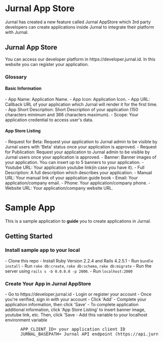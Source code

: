 # Jurnal App Store
Jurnal has created a new feature called Jurnal AppStore which 3rd party developers can create applications inside Jurnal to integrate their platform with Jurnal.

<h2>Jurnal App Store</h2>
You can access our developer platform in https://developer.jurnal.id. In this website you can register your application.
<h3>Glossary</h3>
<h4>Basic Information</h4>
  - App Name: Application Name.
  - App Icon: Application Icon.
  - App URL: Callback URL of your application which Jurnal will render it for the first time.
  - App Short Description: Short Description of your application (150 characters minimum and 366 characters maximum).
  - Scope: Your application credential to access user's data.
<h4>App Store Listing</h4>
  - Request for Beta: Request your application to Jurnal admin to be visible by Jurnal users with 'Beta' status once your application is approved.   
  - Request for Publication: Request your application to Jurnal admin to be visible by Jurnal users once your application is approved.
  - Banner: Banner images of your application. You can insert up to 5 banners to your application.
  - Youtube URL: Your application youtube link(in case you have it).
  - Full Description: A full description which describes your application.
  - Manual URL: Your manual link of your application guide book
  - Email: Your application/company email.
  - Phone: Your application/company phone.
  - Website URL: Your application/company website URL.

# Sample App
This is a sample application to <strong>guide</strong> you to create applications in Jurnal. 

<h2>Getting Started</h2>

<h3>Install sample app to your local</h3>
  - Clone this repo
  - Install Ruby Version 2.2.4 and Rails 4.2.5.1
  - Run <code>bundle install</code>
  - Run <code>rake db:create</code>, <code>rake db:schema</code>, <code>rake db:migrate</code>
  - Run the server using <code>rails s -b 0.0.0.0 -p 2000</code>.
  - Run <code>localhost:2000</code>
  
<h3>Create Your App in Jurnal AppStore</h3>
  - Go to <link>https://developer.jurnal.id</link>
  - Login or register your account
  - Once you're verified, sign in with your account
  - Click 'Add'
  - Complete your application information, then click 'Save'
  - To complete application additional information, click 'App Store Listing' to insert banner image, youtube link, etc. Then, click      'Save
  - Add this variable to your localhost environment variable<br>
    <pre>
      APP_CLIENT_ID= your application client ID
      JURNAL_BASEPATH= Jurnal API endpoint (https://api.jurnal.id for my.jurnal.id or https://sandbox-api.jurnal.id for sandbox.jurnal.id)
    </pre>


